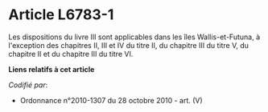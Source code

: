 # Article L6783-1

Les dispositions du livre III sont applicables dans les îles Wallis-et-Futuna, à l'exception des chapitres II, III et IV du
titre II, du chapitre III du titre V, du chapitre II et du chapitre III du titre VI.

**Liens relatifs à cet article**

_Codifié par_:

  - Ordonnance n°2010-1307 du 28 octobre 2010 - art. (V)

